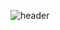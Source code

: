 ![header](https://capsule-render.vercel.app/api?type=waving&color=gradient&customColorList=6&text=YangGM-Github&animation=fadeIn&fontSize=40&height=200&fontAlign=30&fontAlignY=80)

